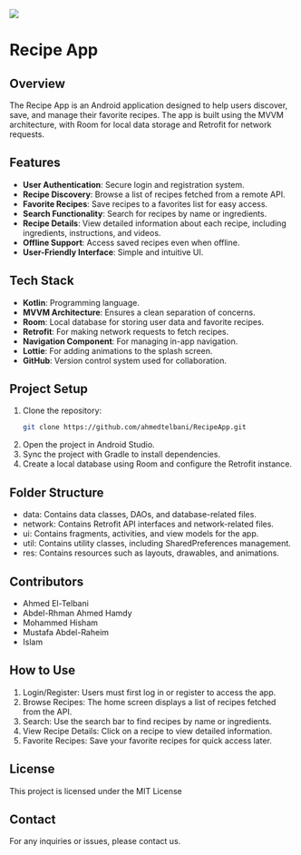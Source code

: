 ![](https://raw.githubusercontent.com/ahmedtelbani/RecipeApp/dev/media/RecipeApp.jpg)

# Recipe App

## Overview
The Recipe App is an Android application designed to help users discover, save, and manage their favorite recipes. The app is built using the MVVM architecture, with Room for local data storage and Retrofit for network requests.

## Features
- **User Authentication**: Secure login and registration system.
- **Recipe Discovery**: Browse a list of recipes fetched from a remote API.
- **Favorite Recipes**: Save recipes to a favorites list for easy access.
- **Search Functionality**: Search for recipes by name or ingredients.
- **Recipe Details**: View detailed information about each recipe, including ingredients, instructions, and videos.
- **Offline Support**: Access saved recipes even when offline.
- **User-Friendly Interface**: Simple and intuitive UI.

## Tech Stack
- **Kotlin**: Programming language.
- **MVVM Architecture**: Ensures a clean separation of concerns.
- **Room**: Local database for storing user data and favorite recipes.
- **Retrofit**: For making network requests to fetch recipes.
- **Navigation Component**: For managing in-app navigation.
- **Lottie**: For adding animations to the splash screen.
- **GitHub**: Version control system used for collaboration.

## Project Setup
1. Clone the repository:
   ```bash
   git clone https://github.com/ahmedtelbani/RecipeApp.git
2. Open the project in Android Studio.
3. Sync the project with Gradle to install dependencies.
4. Create a local database using Room and configure the Retrofit instance.

## Folder Structure
* data: Contains data classes, DAOs, and database-related files.
* network: Contains Retrofit API interfaces and network-related files.
* ui: Contains fragments, activities, and view models for the app.
* util: Contains utility classes, including SharedPreferences management.
* res: Contains resources such as layouts, drawables, and animations.

## Contributors
* Ahmed El-Telbani
* Abdel-Rhman Ahmed Hamdy
* Mohammed Hisham
* Mustafa Abdel-Raheim
* Islam

## How to Use
1. Login/Register: Users must first log in or register to access the app.
2. Browse Recipes: The home screen displays a list of recipes fetched from the API.
3. Search: Use the search bar to find recipes by name or ingredients.
4. View Recipe Details: Click on a recipe to view detailed information.
5. Favorite Recipes: Save your favorite recipes for quick access later.

## License
This project is licensed under the MIT License

## Contact
For any inquiries or issues, please contact us.
